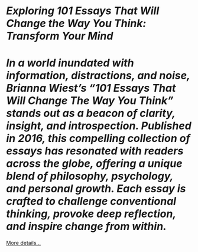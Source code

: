 # *Exploring 101 Essays That Will Change the Way You Think: Transform Your Mind*

# *In a world inundated with information, distractions, and noise, Brianna Wiest’s “101 Essays That Will Change The Way You Think” stands out as a beacon of clarity, insight, and introspection. Published in 2016, this compelling collection of essays has resonated with readers across the globe, offering a unique blend of philosophy, psychology, and personal growth. Each essay is crafted to challenge conventional thinking, provoke deep reflection, and inspire change from within.*

[More details…](https://spiritualkhazaana.com/101-essays-that-will-change-the-way-you-think/)

